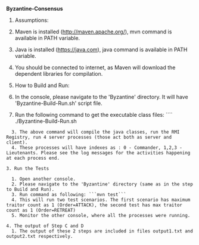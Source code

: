 **Byzantine-Consensus**

1. Assumptions:

  1. Maven is installed (http://maven.apache.org/), mvn command is available in PATH variable.
  2. Java is installed (https://java.com), java command is available in PATH variable.
  3. You should be connected to internet, as Maven will download the dependent libraries for compilation.


2. How to Build and Run:
  1. In the console, please navigate to the 'Byzantine' directory. It will have 'Byzantine-Build-Run.sh' script file.
  2. Run the following command to get the executable class files:
	````    
./Byzantine-Build-Run.sh
````
  3. The above command will compile the java classes, run the RMI Registry, run 4 server processes (those act both as server and client).
  4. These processes will have indexes as : 0 - Commander, 1,2,3 - Lieutenants. Please see the log messages for the activities happening at each process end.

3. Run the Tests

  1. Open another console.
  2. Please navigate to the 'Byzantine' directory (same as in the step to Build and Run).
  3. Run command as following: ```mvn test```
  4. This will run two test scenarios. The first scenario has maximum traitor count as 1 (Order=ATTACK), the second test has max traitor count as 1 (Order=RETREAT)
  5. Monitor the other console, where all the processes were running.

4. The output of Step C and D 
  1. The output of these 2 steps are included in files output1.txt and output2.txt respectively.
